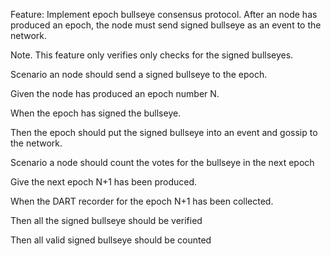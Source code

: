 Feature: Implement epoch bullseye consensus protocol.
After an node has produced an epoch, the node must send signed bullseye as an event to the network.

Note. This feature only verifies only checks for the signed bullseyes.


Scenario an node should send a signed bullseye to the epoch.

Given the node has produced an epoch number N. 

When the epoch has signed the bullseye.

Then the epoch should put the signed bullseye into an event and gossip to the network.


Scenario a node should count the votes for the bullseye in the next epoch

Give the next epoch N+1 has been produced.

When the DART recorder for the epoch N+1 has been collected.

Then all the signed bullseye should be verified

Then all valid signed bullseye should be counted


